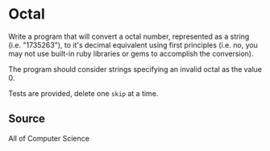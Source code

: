 # Octal

Write a program that will convert a octal number, represented as a string (i.e. "1735263"), to it's decimal equivalent using first principles (i.e. no, you may not use built-in ruby libraries or gems to accomplish the conversion).

The program should consider strings specifying an invalid octal as the value 0.

Tests are provided, delete one `skip` at a time.

## Source

All of Computer Science
